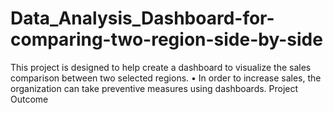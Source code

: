 # Data_Analysis_Dashboard-for-comparing-two-region-side-by-side

This project is designed to help
create a dashboard to visualize the sales
comparison between two selected regions.
•
In order to increase sales, the organization can take preventive measures using
dashboards.
Project Outcome
